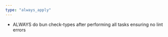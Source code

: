 ```yaml
---
type: "always_apply"
---
```


- ALWAYS do bun check-types after performing all tasks ensuring no lint errors
